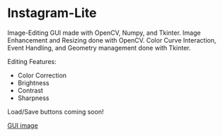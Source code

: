 # Instagram-Lite

Image-Editing GUI made with OpenCV, Numpy, and Tkinter.
Image Enhancement and Resizing done with OpenCV.
Color Curve Interaction, Event Handling, and Geometry management done with Tkinter.

Editing Features:
 - Color Correction
 - Brightness 
 - Contrast 
 - Sharpness 

Load/Save buttons coming soon!

[GUI image](https://github.com/JWongDude/Instagram-Lite/blob/main/instagram-lite-photo.PNG)
